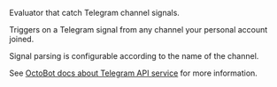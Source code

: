 Evaluator that catch Telegram channel signals.

Triggers on a Telegram signal from any channel your personal account joined.

Signal parsing is configurable according to the name of the channel.

See [OctoBot docs about Telegram API service](https://docs.octobot.online/interfaces/telegram-api) for more information.
